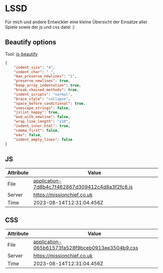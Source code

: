 # LSSD
Für mich und andere Entwickler eine kleine Übersicht der Einsätze aller Spiele sowie der js und css datei :)

<!-- automated -->
## Beautify options
Tool: [js-beautify](https://github.com/beautify-web/js-beautify)
```json
{
    "indent_size": "4",
    "indent_char": " ",
    "max_preserve_newlines": "1",
    "preserve_newlines": true,
    "keep_array_indentation": true,
    "break_chained_methods": true,
    "indent_scripts": "normal",
    "brace_style": "collapse",
    "space_before_conditional": true,
    "unescape_strings": false,
    "jslint_happy": true,
    "end_with_newline": false,
    "wrap_line_length": "110",
    "indent_inner_html": true,
    "comma_first": false,
    "e4x": false,
    "indent_empty_lines": false
}
```

## JS
| Attribute | Value |
| --------- | ----- |
| File      | [application-7d8b4c7f462867d309412c4d8a3f2fc8.js](https://missionchief.co.uk/assets/application-7d8b4c7f462867d309412c4d8a3f2fc8.js) |
| Server    | https://missionchief.co.uk |
| Time      | 2023-08-14T12:31:04.456Z |

## CSS
| Attribute | Value |
| --------- | ----- |
| File      | [application-065b61573fa528f9bceb0913ee3504b9.css](https://missionchief.co.uk/assets/application-065b61573fa528f9bceb0913ee3504b9.css) |
| Server    | https://missionchief.co.uk |
| Time      | 2023-08-14T12:31:04.456Z |
<!-- /automated -->
